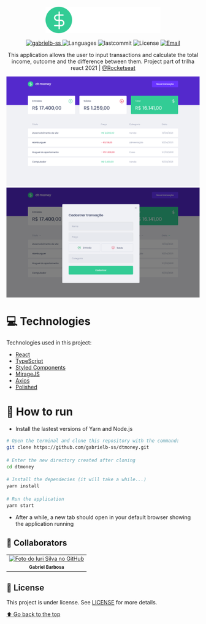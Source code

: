<p align="center">
   <img src=".github/logo.svg" alt="Move It" width="300"/>
</p>

<p align="center">	
   <a href="https://www.linkedin.com/in/gabrielbss/">
      <img alt="gabrielb-ss" src="https://img.shields.io/badge/-Gabriel Barbosa-5965e0?style=flat&logo=Linkedin&logoColor=white" />
   </a>
  <img alt="Languages" src="https://img.shields.io/github/languages/count/gabrielb-ss/dtmoney?color=%235963C5" />
  <img alt="lastcommit" src="https://img.shields.io/github/last-commit/gabrielb-ss/dtmoney?color=%235761C3" />
  <img alt="License" src="https://img.shields.io/github/license/gabrielb-ss/dtmoney?color=%235E69D7" />
  <a href="mailto:britoleonne@gmail.com">
   <img alt="Email" src="https://img.shields.io/badge/-gbarbosad.ss@gmail.com-%23525DCB" />
  </a>
</p>

<p align="center">
  This application allows the user to input transactions and calculate the total income, outcome and the difference between them. Project part of trilha react 2021 | <a href="https://github.com/Rocketseat">@Rocketseat</a>
</p>

<img src=".github/homepage.png" alt="dtmoney homepage">
<img src=".github/modal.png" alt="dtmoney's modal">

# 💻 Technologies
Technologies used in this project:

- [React](https://reactjs.org/)
- [TypeScript](https://www.typescriptlang.org/)
- [Styled Components](https://styled-components.com/)
- [MirageJS](https://miragejs.com/)
- [Axios](https://github.com/axios/axios)
- [Polished](https://polished.js.org/)

# 👷 How to run

* Install the lastest versions of Yarn and Node.js


```bash
# Open the terminal and clone this repository with the command:
git clone https://github.com/gabrielb-ss/dtmoney.git

# Enter the new directory created after cloning
cd dtmoney

# Install the dependecies (it will take a while...)
yarn install

# Run the application
yarn start
```

* After a while, a new tab should open in your default browser showing the application running

## 🤝 Collaborators
<table>
  <tr>
    <td align="center">
      <a href="#">
        <img src="https://avatars.githubusercontent.com/u/59917720?v=4" width="100px;" alt="Foto do Iuri Silva no GitHub"/><br>
        <sub>
          <b>Gabriel Barbosa</b>
        </sub>
      </a>
    </td>
  </tr>
</table>


## 📝 License

This project is under license. See [LICENSE](LICENSE.md) for more details.

[⬆ Go back to the top](#)